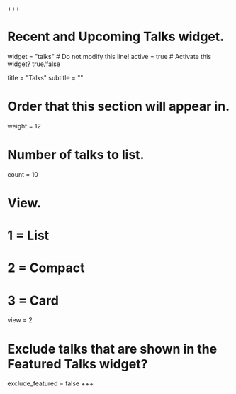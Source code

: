+++
# Recent and Upcoming Talks widget.
widget = "talks"  # Do not modify this line!
active = true  # Activate this widget? true/false

title = "Talks"
subtitle = ""

# Order that this section will appear in.
weight = 12

# Number of talks to list.
count = 10

# View.
#   1 = List
#   2 = Compact
#   3 = Card
view = 2

# Exclude talks that are shown in the Featured Talks widget?
exclude_featured = false
+++

